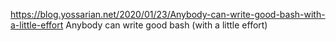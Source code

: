 https://blog.yossarian.net/2020/01/23/Anybody-can-write-good-bash-with-a-little-effort Anybody can write good bash (with a little effort)
